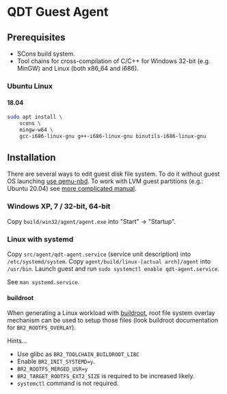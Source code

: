 # QDT Guest Agent

## Prerequisites

  - SCons build system.
  - Tool chains for cross-compilation of C/C++ for Windows 32-bit
    (e.g. MinGW) and Linux (both x86_64 and i686).

### Ubuntu Linux

#### 18.04

```bash
sudo apt install \
    scons \
    mingw-w64 \
    gcc-i686-linux-gnu g++-i686-linux-gnu binutils-i686-linux-gnu
```

## Installation

There are several ways to edit guest disk file system.
To do it without guest OS launching [use qemu-nbd].
To work with LVM guest partitions (e.g.: Ubuntu 20.04)
see [more complicated manual].

[use qemu-nbd]: https://gist.github.com/shamil/62935d9b456a6f9877b5
[more complicated manual]: https://www.thegeekdiary.com/how-to-mount-guest-qcow2-virtual-disk-image-containing-lvm-on-kvm-host-machine/

### Windows XP, 7 / 32-bit, 64-bit

Copy `build/win32/agent/agent.exe` into "Start" -> "Startup".

### Linux with systemd

Copy `src/agent/qdt-agent.service` (service unit description) into
`/etc/systemd/system`.
Copy `agent/build/linux-[actual arch]/agent` into `/usr/bin`.
Launch guest and run `sudo systemctl enable qdt-agent.service`.

See `man systemd.service`.

#### buildroot

When generating a Linux workload with [buildroot](https://buildroot.org/),
root file system overlay mechanism can be used to setup those files
(look buildroot documentation for `BR2_ROOTFS_OVERLAY`).

Hints...

- Use glibc as `BR2_TOOLCHAIN_BUILDROOT_LIBC`
- Enable `BR2_INIT_SYSTEMD=y`.
- `BR2_ROOTFS_MERGED_USR=y`
- `BR2_TARGET_ROOTFS_EXT2_SIZE` is required to be increased likely.
- `systemctl` command is not required.
